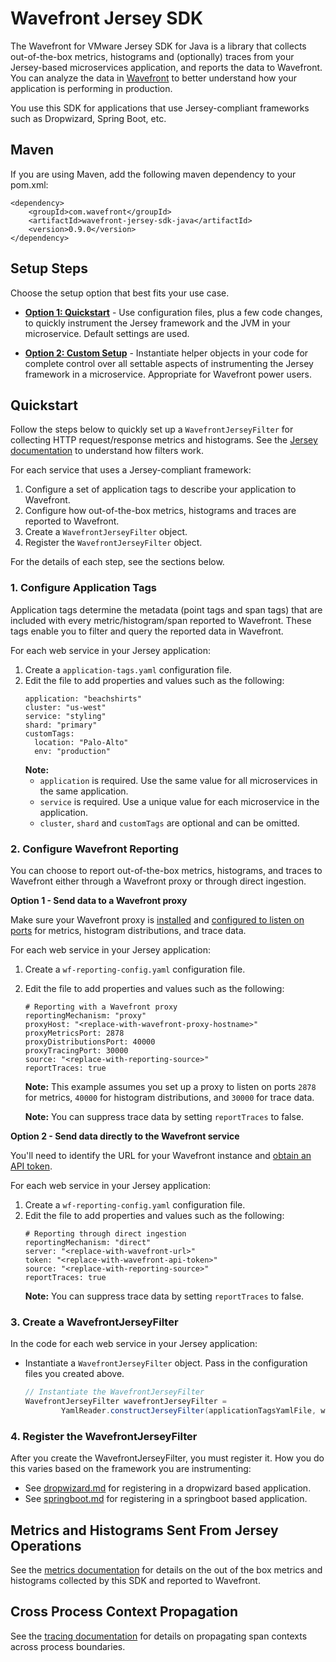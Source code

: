 # Wavefront Jersey SDK

The Wavefront for VMware Jersey SDK for Java is a library that collects out-of-the-box metrics, histograms and (optionally) traces from your Jersey-based microservices application, and reports the data to Wavefront. You can analyze the data in [Wavefront](https://www.wavefront.com) to better understand how your application is performing in production.

You use this SDK for applications that use Jersey-compliant frameworks such as Dropwizard, Spring Boot, etc.


## Maven
If you are using Maven, add the following maven dependency to your pom.xml:
```
<dependency>
    <groupId>com.wavefront</groupId>
    <artifactId>wavefront-jersey-sdk-java</artifactId>
    <version>0.9.0</version>
</dependency>
```

## Setup Steps

Choose the setup option that best fits your use case.

* [**Option 1: Quickstart**](#quickstart) - Use configuration files, plus a few code changes, to quickly instrument the Jersey framework and the JVM in your microservice. Default settings are used.

* [**Option 2: Custom Setup**](https://github.com/wavefrontHQ/wavefront-jersey-sdk-java/blob/master/docs/custom.md) - Instantiate helper objects in your code for complete control over all settable aspects of instrumenting the Jersey framework in a microservice. Appropriate for Wavefront power users.

## Quickstart

Follow the steps below to quickly set up a `WavefrontJerseyFilter` for collecting HTTP request/response metrics and histograms. See the [Jersey documentation](https://jersey.github.io/documentation/latest/filters-and-interceptors.html) to understand how filters work.

For each service that uses a Jersey-compliant framework:

1. Configure a set of application tags to describe your application to Wavefront.
2. Configure how out-of-the-box metrics, histograms and traces are reported to Wavefront.
3. Create a `WavefrontJerseyFilter` object.
4. Register the `WavefrontJerseyFilter` object.

For the details of each step, see the sections below.

### 1. Configure Application Tags

Application tags determine the metadata (point tags and span tags) that are included with every metric/histogram/span reported to Wavefront. These tags enable you to filter and query the reported data in Wavefront.

For each web service in your Jersey application:

1. Create a `application-tags.yaml` configuration file.
2. Edit the file to add properties and values such as the following:
    ```
    application: "beachshirts"
    cluster: "us-west"
    service: "styling"
    shard: "primary"
    customTags:
      location: "Palo-Alto"
      env: "production"
    ```
    **Note:** 
    * `application` is required. Use the same value for all microservices in the same application.
    * `service` is required. Use a unique value for each microservice in the application.  
    * `cluster`, `shard` and `customTags` are optional and can be omitted.

### 2. Configure Wavefront Reporting

You can choose to report out-of-the-box metrics, histograms, and traces to Wavefront either through a Wavefront proxy or through direct ingestion. 

**Option 1 - Send data to a Wavefront proxy**

Make sure your Wavefront proxy is [installed](http://docs.wavefront.com/proxies_installing.html) and [configured to listen on ports](http://docs.wavefront.com/proxies_installing.html#configuring-proxy-ports-for-metrics-histograms-and-traces) for metrics, histogram distributions, and trace data. 

For each web service in your Jersey application:
1. Create a `wf-reporting-config.yaml` configuration file.
2. Edit the file to add properties and values such as the following:
    ```
    # Reporting with a Wavefront proxy
    reportingMechanism: "proxy"
    proxyHost: "<replace-with-wavefront-proxy-hostname>"
    proxyMetricsPort: 2878
    proxyDistributionsPort: 40000
    proxyTracingPort: 30000
    source: "<replace-with-reporting-source>"
    reportTraces: true
    ```
    **Note:**  This example assumes you set up a proxy to listen on ports `2878` for metrics, `40000` for histogram distributions, and `30000` for trace data.
    
    **Note:** You can suppress trace data by setting `reportTraces` to false.

**Option 2 - Send data directly to the Wavefront service**

You'll need to identify the URL for your Wavefront instance and [obtain an API token](http://docs.wavefront.com/wavefront_api.html#generating-an-api-token).

For each web service in your Jersey application:
1. Create a `wf-reporting-config.yaml` configuration file.
2. Edit the file to add properties and values such as the following:
    ```
    # Reporting through direct ingestion
    reportingMechanism: "direct"
    server: "<replace-with-wavefront-url>"
    token: "<replace-with-wavefront-api-token>"
    source: "<replace-with-reporting-source>"
    reportTraces: true
    ```
    **Note:** You can suppress trace data by setting `reportTraces` to false.

### 3. Create a WavefrontJerseyFilter

In the code for each web service in your Jersey application:
* Instantiate a `WavefrontJerseyFilter` object. Pass in the configuration files you created above.
    ```java
    // Instantiate the WavefrontJerseyFilter
    WavefrontJerseyFilter wavefrontJerseyFilter =
            YamlReader.constructJerseyFilter(applicationTagsYamlFile, wfReportingConfigYamlFile);
    ```

### 4. Register the WavefrontJerseyFilter
After you create the WavefrontJerseyFilter, you must register it. How you do this varies based on the framework you are instrumenting:

* See [dropwizard.md](https://github.com/wavefrontHQ/wavefront-jersey-sdk-java/tree/master/docs/dropwizard.md) for registering in a dropwizard based application.
* See [springboot.md](https://github.com/wavefrontHQ/wavefront-jersey-sdk-java/tree/master/docs/springboot.md) for registering in a springboot based application.

## Metrics and Histograms Sent From Jersey Operations

See the [metrics documentation](https://github.com/wavefrontHQ/wavefront-jersey-sdk-java/tree/master/docs/metrics.md) for details on the out of the box metrics and histograms collected by this SDK and reported to Wavefront.

## Cross Process Context Propagation
See the [tracing documentation](https://github.com/wavefrontHQ/wavefront-opentracing-sdk-java#cross-process-context-propagation) for details on propagating span contexts across process boundaries.
